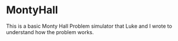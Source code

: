 # MontyHall
This is a basic Monty Hall Problem simulator that Luke and I wrote to understand how the problem works. 
